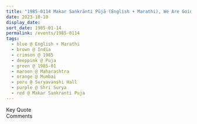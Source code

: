 ```yaml
---
title: "1985-0114 Makar Saṅkrānti Pūjā (English + Marathi), We Are Going to Make Peace with Ourselves and with Others (We Will Take to Peaceful Methods), Suryavanshi Hall (near Śhivajī Park), Dadar, Mumbai, Maharashtra, India"
date: 2023-10-10
display_date: 
sort_date: 1985-01-14
permalink: /events/1985-0114
tags:
  - blue @ English + Marathi
  - brown @ India
  - crimson @ 1985
  - deeppink @ Puja
  - green @ 1985-01
  - maroon @ Maharashtra
  - orange @ Mumbai
  - peru @ Suryavanshi Hall
  - purple @ Shri Surya 
  - red @ Makar Sankranti Puja
---
```


<wave-list>
  <list-title color="green" width="75">Key Quote</list-title>
  <list-item color="BlanchedAlmond"  width="200"></list-item>
  <list-item color="Lavender"></list-item>
  <list-item color="BlanchedAlmond"></list-item>
</wave-list>

<br>

<wave-list>
  <list-title color="green" width="75">Comments</list-title>
  <list-item color="BlanchedAlmond"  width="200"></list-item>
  <list-item color="Lavender"></list-item>
  <list-item color="BlanchedAlmond"></list-item>
</wave-list>